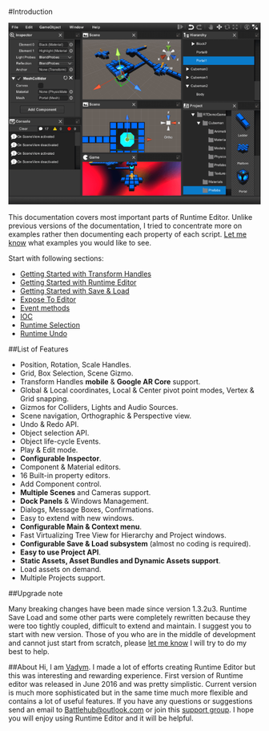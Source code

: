 #Introduction

![Screenshot](img/rteditor/overview/overview.png)

This documentation covers most important parts of Runtime Editor. Unlike previous versions of the documentation, 
I tried to concentrate more on examples rather then documenting each property of each script. [Let me know](mailto:Battlehub@outlook.com) what examples you would like to see.

Start with following sections:

*  [Getting Started with Transform Handles](transform-handles.md#getting-started)
*  [Getting Started with Runtime Editor](runtime-editor.md#getting-started)
*  [Getting Started with Save & Load](save-load.md#getting-started)
*  [Expose To Editor](infrastructure.md#expose-to-editor)
*  [Event methods](infrastructure.md#event-methods)
*  [IOC](infrastructure.md#ioc)
*  [Runtime Selection](infrastructure.md#runtime-selection)
*  [Runtime Undo](infrastructure.md#runtime-undo)

##List of Features

  * Position, Rotation, Scale Handles. 
  * Grid, Box Selection, Scene Gizmo.
  * Transform Handles __mobile__ &  __Google AR Core__ support.
  * Global & Local coordinates, Local & Center pivot point modes, Vertex & Grid snapping.
  * Gizmos for Colliders, Lights and Audio Sources.
  * Scene navigation, Orthographic & Perspective view.
  * Undo & Redo API.
  * Object selection API.
  * Object life-cycle Events.
  * Play & Edit mode.
  * __Configurable Inspector__.
  * Component & Material editors.
  * 16 Built-in property editors.
  * Add Component control.
  * __Multiple Scenes__ and Cameras support.
  * __Dock Panels__ & Windows Management.
  * Dialogs, Message Boxes, Confirmations.
  * Easy to extend with new windows.
  * __Configurable Main & Context menu__.
  * Fast Virtualizing Tree View for Hierarchy and Project windows.
  * __Configurable Save & Load subsystem__ (almost no coding is required).
  * __Easy to use Project API__.
  * __Static Assets, Asset Bundles and Dynamic Assets support__.
  * Load assets on demand.
  * Multiple Projects support.
  
##Upgrade note

Many breaking changes have been made since version 1.3.2u3. Runtime Save Load and some other parts were completely rewritten because they were too tightly coupled, difficult to extend and maintain.
I suggest you to start with new version. Those of you who are in the middle of development and cannot just start from scratch, please [let me know](mailto:Battlehub@outlook.com) I will try to do my best to help.

  
##About
Hi, I am [Vadym](https://www.facebook.com/vadim.andriyanov). I made a lot of efforts creating Runtime Editor but this was interesting and rewarding experience. First version of Runtime editor was released in June 2016 and was pretty simplistic. Current version is much more sophisticated but in the same time much more flexible and contains a lot of useful features. 
If you have any questions or suggestions send an email to [Battlehub@outlook.com](mailto:Battlehub@outlook.com) or join this [support group](https://t.me/battlehub). I hope you will enjoy using Runtime Editor and it will be helpful.